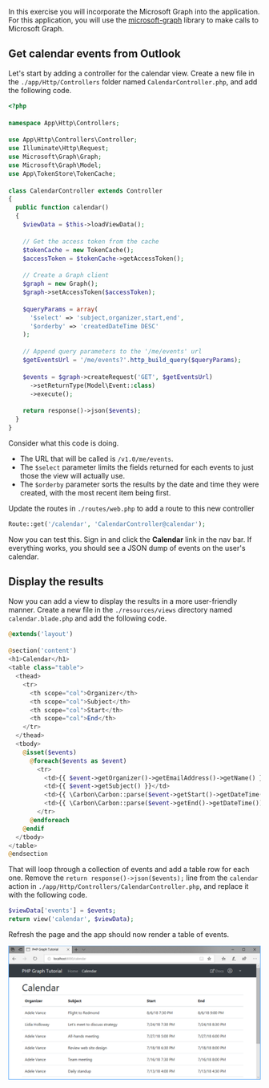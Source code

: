 <!-- markdownlint-disable MD002 MD041 -->

In this exercise you will incorporate the Microsoft Graph into the application. For this application, you will use the [microsoft-graph](https://github.com/microsoftgraph/msgraph-sdk-php) library to make calls to Microsoft Graph.

## Get calendar events from Outlook

Let's start by adding a controller for the calendar view. Create a new file in the `./app/Http/Controllers` folder named `CalendarController.php`, and add the following code.

```php
<?php

namespace App\Http\Controllers;

use App\Http\Controllers\Controller;
use Illuminate\Http\Request;
use Microsoft\Graph\Graph;
use Microsoft\Graph\Model;
use App\TokenStore\TokenCache;

class CalendarController extends Controller
{
  public function calendar()
  {
    $viewData = $this->loadViewData();

    // Get the access token from the cache
    $tokenCache = new TokenCache();
    $accessToken = $tokenCache->getAccessToken();

    // Create a Graph client
    $graph = new Graph();
    $graph->setAccessToken($accessToken);

    $queryParams = array(
      '$select' => 'subject,organizer,start,end',
      '$orderby' => 'createdDateTime DESC'
    );

    // Append query parameters to the '/me/events' url
    $getEventsUrl = '/me/events?'.http_build_query($queryParams);

    $events = $graph->createRequest('GET', $getEventsUrl)
      ->setReturnType(Model\Event::class)
      ->execute();

    return response()->json($events);
  }
}
```

Consider what this code is doing.

- The URL that will be called is `/v1.0/me/events`.
- The `$select` parameter limits the fields returned for each events to just those the view will actually use.
- The `$orderby` parameter sorts the results by the date and time they were created, with the most recent item being first.

Update the routes in `./routes/web.php` to add a route to this new controller

```php
Route::get('/calendar', 'CalendarController@calendar');
```

Now you can test this. Sign in and click the **Calendar** link in the nav bar. If everything works, you should see a JSON dump of events on the user's calendar.

## Display the results

Now you can add a view to display the results in a more user-friendly manner. Create a new file in the `./resources/views` directory named `calendar.blade.php` and add the following code.

```php
@extends('layout')

@section('content')
<h1>Calendar</h1>
<table class="table">
  <thead>
    <tr>
      <th scope="col">Organizer</th>
      <th scope="col">Subject</th>
      <th scope="col">Start</th>
      <th scope="col">End</th>
    </tr>
  </thead>
  <tbody>
    @isset($events)
      @foreach($events as $event)
        <tr>
          <td>{{ $event->getOrganizer()->getEmailAddress()->getName() }}</td>
          <td>{{ $event->getSubject() }}</td>
          <td>{{ \Carbon\Carbon::parse($event->getStart()->getDateTime())->format('n/j/y g:i A') }}</td>
          <td>{{ \Carbon\Carbon::parse($event->getEnd()->getDateTime())->format('n/j/y g:i A') }}</td>
        </tr>
      @endforeach
    @endif
  </tbody>
</table>
@endsection
```

That will loop through a collection of events and add a table row for each one. Remove the `return response()->json($events);` line from the `calendar` action in `./app/Http/Controllers/CalendarController.php`, and replace it with the following code.

```php
$viewData['events'] = $events;
return view('calendar', $viewData);
```

Refresh the page and the app should now render a table of events.

![A screenshot of the table of events](./images/add-msgraph-01.png)
